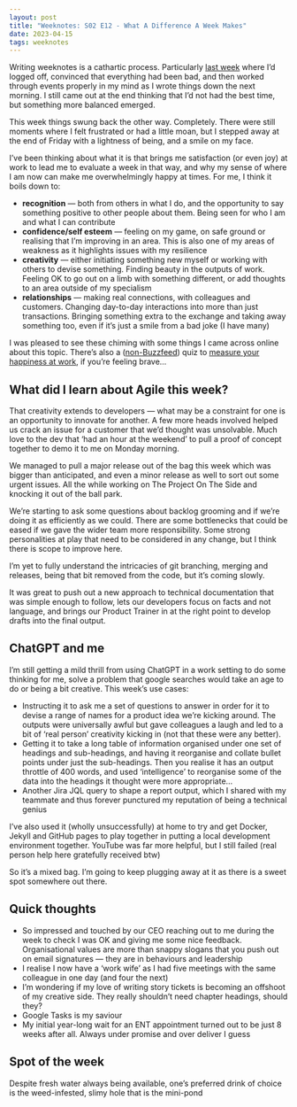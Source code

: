 ```yaml
---
layout: post
title: "Weeknotes: S02 E12 - What A Difference A Week Makes"
date: 2023-04-15
tags: weeknotes
---
```


Writing weeknotes is a cathartic process. Particularly [last week](/blog/2023/04/07/weeknotes-s02-e11) where I’d logged off, convinced that everything had been bad, and then worked through events properly in my mind as I wrote things down the next morning. I still came out at the end thinking that I’d not had the best time, but something more balanced emerged.

This week things swung back the other way. Completely. There were still moments where I felt frustrated or had a little moan, but I stepped away at the end of Friday with a lightness of being, and a smile on my face.

I’ve been thinking about what it is that brings me satisfaction (or even joy) at work to lead me to evaluate a week in that way, and why my sense of where I am now can make me overwhelmingly happy at times. For me, I think it boils down to:

*   **recognition** — both from others in what I do, and the opportunity to say something positive to other people about them. Being seen for who I am and what I can contribute
*   **confidence/self esteem** — feeling on my game, on safe ground or realising that I’m improving in an area. This is also one of my areas of weakness as it highlights issues with my resilience
*   **creativity** — either initiating something new myself or working with others to devise something. Finding beauty in the outputs of work. Feeling OK to go out on a limb with something different, or add thoughts to an area outside of my specialism
*   **relationships** — making real connections, with colleagues and customers. Changing day-to-day interactions into more than just transactions. Bringing something extra to the exchange and taking away something too, even if it’s just a smile from a bad joke (I have many)

I was pleased to see these chiming with some things I came across online about this topic. There’s also a ([non-Buzzfeed](https://www.buzzfeed.com/tweacker/choose-some-photos-and-weall-reveal-your-nugget-dk7tica1o1)) quiz to [measure your happiness at work](https://greatergood.berkeley.edu/quizzes/take_quiz/happiness_at_work), if you’re feeling brave…

## What did I learn about Agile this week?

That creativity extends to developers — what may be a constraint for one is an opportunity to innovate for another. A few more heads involved helped us crack an issue for a customer that we’d thought was unsolvable. Much love to the dev that ‘had an hour at the weekend’ to pull a proof of concept together to demo it to me on Monday morning.

We managed to pull a major release out of the bag this week which was bigger than anticipated, and even a minor release as well to sort out some urgent issues. All the while working on The Project On The Side and knocking it out of the ball park.

We’re starting to ask some questions about backlog grooming and if we’re doing it as efficiently as we could. There are some bottlenecks that could be eased if we gave the wider team more responsibility. Some strong personalities at play that need to be considered in any change, but I think there is scope to improve here.

I’m yet to fully understand the intricacies of git branching, merging and releases, being that bit removed from the code, but it’s coming slowly.

It was great to push out a new approach to technical documentation that was simple enough to follow, lets our developers focus on facts and not language, and brings our Product Trainer in at the right point to develop drafts into the final output.

## ChatGPT and me

I’m still getting a mild thrill from using ChatGPT in a work setting to do some thinking for me, solve a problem that google searches would take an age to do or being a bit creative. This week’s use cases:

*   Instructing it to ask me a set of questions to answer in order for it to devise a range of names for a product idea we’re kicking around. The outputs were universally awful but gave colleagues a laugh and led to a bit of ‘real person’ creativity kicking in (not that these were any better).
*   Getting it to take a long table of information organised under one set of headings and sub-headings, and having it reorganise and collate bullet points under just the sub-headings. Then you realise it has an output throttle of 400 words, and used ‘intelligence’ to reorganise some of the data into the headings it thought were more appropriate…
*   Another Jira JQL query to shape a report output, which I shared with my teammate and thus forever punctured my reputation of being a technical genius

I’ve also used it (wholly unsuccessfully) at home to try and get Docker, Jekyll and GitHub pages to play together in putting a local development environment together. YouTube was far more helpful, but I still failed (real person help here gratefully received btw)

So it’s a mixed bag. I’m going to keep plugging away at it as there is a sweet spot somewhere out there.

## Quick thoughts

*   So impressed and touched by our CEO reaching out to me during the week to check I was OK and giving me some nice feedback. Organisational values are more than snappy slogans that you push out on email signatures — they are in behaviours and leadership
*   I realise I now have a ‘work wife’ as I had five meetings with the same colleague in one day (and four the next)
*   I’m wondering if my love of writing story tickets is becoming an offshoot of my creative side. They really shouldn’t need chapter headings, should they?
*   Google Tasks is my saviour
*   My initial year-long wait for an ENT appointment turned out to be just 8 weeks after all. Always under promise and over deliver I guess

## Spot of the week

Despite fresh water always being available, one’s preferred drink of choice is the weed-infested, slimy hole that is the mini-pond
